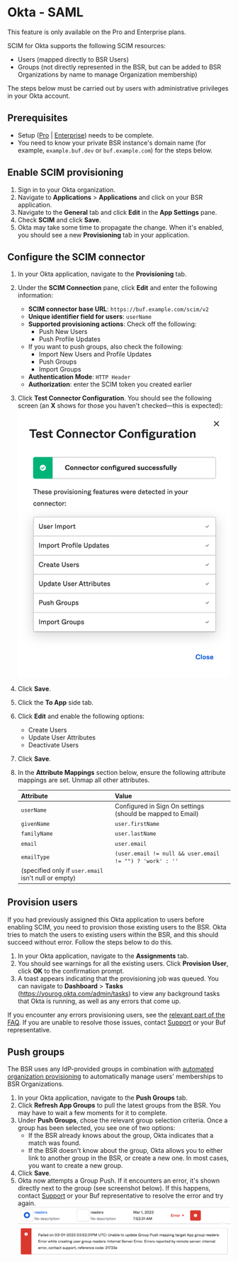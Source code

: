 # Okta - SAML

This feature is only available on the Pro and Enterprise plans.

SCIM for Okta supports the following SCIM resources:

- Users (mapped directly to BSR Users)
- Groups (not directly represented in the BSR, but can be added to BSR Organizations by name to manage Organization membership)

The steps below must be carried out by users with administrative privileges in your Okta account.

## Prerequisites

- Setup ([Pro](../../setup-pro/) | [Enterprise](../../setup-enterprise/)) needs to be complete.
- You need to know your private BSR instance's domain name (for example, `example.buf.dev` or `buf.example.com`) for the steps below.

## Enable SCIM provisioning

1.  Sign in to your Okta organization.
2.  Navigate to **Applications** > **Applications** and click on your BSR application.
3.  Navigate to the **General** tab and click **Edit** in the **App Settings** pane.
4.  Check **SCIM** and click **Save**.
5.  Okta may take some time to propagate the change. When it's enabled, you should see a new **Provisioning** tab in your application.

## Configure the SCIM connector

1.  In your Okta application, navigate to the **Provisioning** tab.
2.  Under the **SCIM Connection** pane, click **Edit** and enter the following information:
    - **SCIM connector base URL**: `https://buf.example.com/scim/v2`
    - **Unique identifier field for users**: `userName`
    - **Supported provisioning actions**: Check off the following:
      - Push New Users
      - Push Profile Updates
    - If you want to push groups, also check the following:
      - Import New Users and Profile Updates
      - Push Groups
      - Import Groups
    - **Authentication Mode**: `HTTP Header`
    - **Authorization**: enter the SCIM token you created earlier
3.  Click **Test Connector Configuration**. You should see the following screen (an **X** shows for those you haven't checked—this is expected):![Okta SCIM connector success](../../../../../images/bsr/scim/test-connector-configuration-success.png)
4.  Click **Save**.
5.  Click the **To App** side tab.
6.  Click **Edit** and enable the following options:
    - Create Users
    - Update User Attributes
    - Deactivate Users
7.  Click **Save**.
8.  In the **Attribute Mappings** section below, ensure the following attribute mappings are set. Unmap all other attributes.

    | Attribute                                            | Value                                                      |
    | ---------------------------------------------------- | ---------------------------------------------------------- |
    | `userName`                                           | Configured in Sign On settings (should be mapped to Email) |
    | `givenName`                                          | `user.firstName`                                           |
    | `familyName`                                         | `user.lastName`                                            |
    | `email`                                              | `user.email`                                               |
    | `emailType`                                          | `(user.email != null && user.email != "") ? 'work' : ''`   |
    | (specified only if `user.email` isn't null or empty) |

## Provision users

If you had previously assigned this Okta application to users before enabling SCIM, you need to provision those existing users to the BSR. Okta tries to match the users to existing users within the BSR, and this should succeed without error. Follow the steps below to do this.

1.  In your Okta application, navigate to the **Assignments** tab.
2.  You should see warnings for all the existing users. Click **Provision User**, click **OK** to the confirmation prompt.
3.  A toast appears indicating that the provisioning job was queued. You can navigate to **Dashboard** > **Tasks** (https://yourog.okta.com/admin/tasks) to view any background tasks that Okta is running, as well as any errors that come up.

If you encounter any errors provisioning users, see the [relevant part of the FAQ](../faq/#how-do-i-resolve-a-failed-user-provision). If you are unable to resolve those issues, contact [Support](https://support.buf.build) or your Buf representative.

## Push groups

The BSR uses any IdP-provided groups in combination with [automated organization provisioning](../../user-lifecycle/#autoprovisioning) to automatically manage users' memberships to BSR Organizations.

1.  In your Okta application, navigate to the **Push Groups** tab.
2.  Click **Refresh App Groups** to pull the latest groups from the BSR. You may have to wait a few moments for it to complete.
3.  Under **Push Groups**, chose the relevant group selection criteria. Once a group has been selected, you see one of two options:
    - If the BSR already knows about the group, Okta indicates that a match was found.
    - If the BSR doesn't know about the group, Okta allows you to either link to another group in the BSR, or create a new one. In most cases, you want to create a new group.
4.  Click **Save**.
5.  Okta now attempts a Group Push. If it encounters an error, it's shown directly next to the group (see screenshot below). If this happens, contact [Support](https://support.buf.build) or your Buf representative to resolve the error and try again.![Okta SCIM attribute mappings](../../../../../images/bsr/scim/okta-scim-push-groups-error.png)
